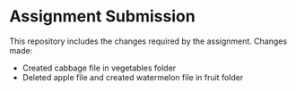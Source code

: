 # Assignment Submission
This repository includes the changes required by the assignment.
Changes made:
- Created cabbage file in vegetables folder
- Deleted apple file and created watermelon file in fruit folder
